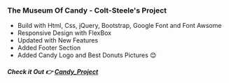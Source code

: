 ### The Museum Of Candy - Colt-Steele's Project

- Build with Html, Css, jQuery, Bootstrap, Google Font and Font Awsome
- Responsive Design with FlexBox
- Updated with New Features
- Added Footer Section
- Added Candy Logo and Best Donuts Pictures 😊

##### Check it Out 👉 [Candy_Project]

[candy_project]: https://nabintmg.github.io/Candy_Project_Colt_Steele/
